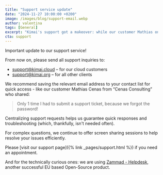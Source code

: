 ```yaml
---
title: "Support service update"
date: "2024-11-27 10:00:00 +0200"
image: /images/blog/support-email.webp
author: valentina
tags: [General]
excerpt: "Kimai's support got a makeover: while our customer Mathias only needed help once for a forgotten password, you can now reach our helpdesk via email!"
cta: support
---
```


Important update to our support service!

From now on, please send all support inquiries to:
- [support@kimai.cloud](mailto:support@kimai.cloud) – for our cloud customers 
- [support@kimai.org](mailto:support@kimai.org) – for all other clients

We recommend saving the relevant email address to your contact list for quick access - like our customer Mathias Cenas from “Cenas Consulting” who shared:

> Only 1 time I had to submit a support ticket, because we forgot the password!

Centralizing support requests helps us guarantee quick responses and troubleshooting (which, thankfully, isn't needed often). 

For complex questions, we continue to offer screen sharing sessions to help resolve your issues efficiently. 

Please [visit our support page]({% link _pages/support.html %}) if you need an appointment.

And for the technically curious ones: we are using [Zammad - Helpdesk](https://zammad.org/), another successful EU based Open-Source product.  
